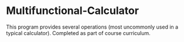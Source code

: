 # Multifunctional-Calculator
This program provides several operations (most uncommonly used in a typical calculator). Completed as part of course curriculum.

